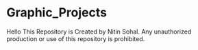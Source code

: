 # Graphic_Projects
Hello This Repository is Created by Nitin Sohal.
Any unauthorized production or use of this repository is prohibited.
